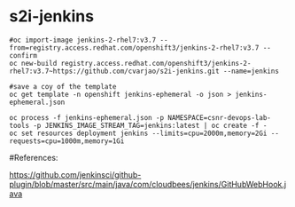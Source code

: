 # s2i-jenkins

```
#oc import-image jenkins-2-rhel7:v3.7 --from=registry.access.redhat.com/openshift3/jenkins-2-rhel7:v3.7 --confirm
oc new-build registry.access.redhat.com/openshift3/jenkins-2-rhel7:v3.7~https://github.com/cvarjao/s2i-jenkins.git --name=jenkins

#save a coy of the template
oc get template -n openshift jenkins-ephemeral -o json > jenkins-ephemeral.json

oc process -f jenkins-ephemeral.json -p NAMESPACE=csnr-devops-lab-tools -p JENKINS_IMAGE_STREAM_TAG=jenkins:latest | oc create -f -
oc set resources deployment jenkins --limits=cpu=2000m,memory=2Gi --requests=cpu=1000m,memory=1Gi

```



#References:

https://github.com/jenkinsci/github-plugin/blob/master/src/main/java/com/cloudbees/jenkins/GitHubWebHook.java

